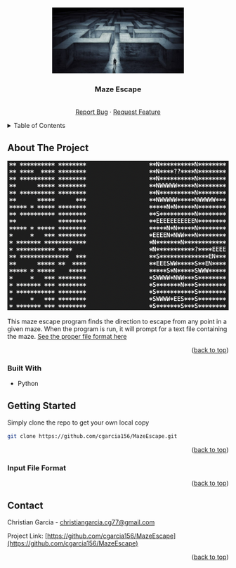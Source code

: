 <a name="readme-top"></a>

<!-- PROJECT LOGO -->
<br />
<div align="center">
  <a href="https://github.com/cgarcia156/MazeEscape">
    <img src="Images/maze_escape.jpg" alt="Logo" width="300" height="150">
  </a>
  
  <h3 align="center">Maze Escape</h3>

  <p align="center">
    <br />
    <a href="https://github.com/cgarcia156/MazeEscape/issues">Report Bug</a>
    ·
    <a href="https://github.com/cgarcia156/MazeEscape/issues">Request Feature</a>
  </p>
</div>



<!-- TABLE OF CONTENTS -->
<details>
  <summary>Table of Contents</summary>
  <ol>
    <li>
      <a href="#about-the-project">About The Project</a>
    </li>
    <li>
      <a href="#getting-started">Getting Started</a>
    </li>
    <li><a href="#contact">Contact</a></li>
  </ol>
</details>



<!-- ABOUT THE PROJECT -->
## About The Project

<div align="center">
<img src="Images/output.png" alt="Example" width="600" height="340">
</div>

This maze escape program finds the direction to escape from any point in a given maze. When the program is run, it will prompt for a text file containing the maze. [See the proper file format here](#input-file-format)


<p align="right">(<a href="#readme-top">back to top</a>)</p>

### Built With

* Python


<!-- GETTING STARTED -->
## Getting Started

Simply clone the repo to get your own local copy
  ```sh
  git clone https://github.com/cgarcia156/MazeEscape.git
  ```

<p align="right">(<a href="#readme-top">back to top</a>)</p>


<!-- Format -->
### Input File Format



<p align="right">(<a href="#readme-top">back to top</a>)</p>

<!-- CONTACT -->
## Contact

Christian Garcia - christiangarcia.cg77@gmail.com

Project Link: [https://github.com/cgarcia156/MazeEscape](https://github.com/cgarcia156/MazeEscape)

<p align="right">(<a href="#readme-top">back to top</a>)</p>
